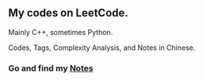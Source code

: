 ## My codes on LeetCode.

Mainly C++, sometimes Python.  

Codes, Tags, Complexity Analysis, and Notes in Chinese.

### Go and find my [Notes](http://zhyack.cn/posts/zhy/codes/LeetCode%E6%94%BB%E7%95%A5%E8%BF%9B%E5%BA%A6)
